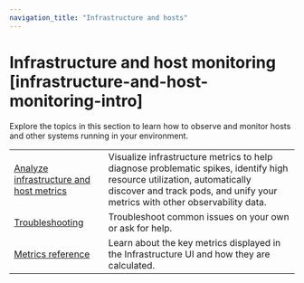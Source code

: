 ```yaml
---
navigation_title: "Infrastructure and hosts"
---
```


# Infrastructure and host monitoring [infrastructure-and-host-monitoring-intro]


Explore the topics in this section to learn how to observe and monitor hosts and other systems running in your environment.

|     |     |
| --- | --- |
| [Analyze infrastructure and host metrics](../../../solutions/observability/infra-and-hosts/analyze-infrastructure-host-metrics.md) | Visualize infrastructure metrics to help diagnose problematic spikes, identify high resource utilization, automatically discover and track pods, and unify your metrics with other observability data. |
| [Troubleshooting](../../../troubleshoot/observability/troubleshooting-infrastructure-monitoring.md) | Troubleshoot common issues on your own or ask for help. |
| [Metrics reference](asciidocalypse://docs/docs-content/docs/reference/data-analysis/observability/metrics-reference-serverless.md) | Learn about the key metrics displayed in the Infrastructure UI and how they are calculated. |




